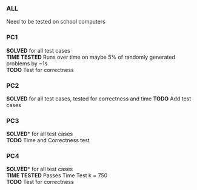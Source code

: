 
### ALL
Need to be tested on school computers

### PC1

**SOLVED** for all test cases  
**TIME TESTED** Runs over time on maybe 5% of randomly generated problems by ~1s  
**TODO** Test for correctness

### PC2

**SOLVED** for all test cases, tested for correctness and time
**TODO** Add test cases

### PC3

**SOLVED*** for all test cases   
**TODO** Time and Correctness test  

### PC4

**SOLVED*** for all test cases  
**TIME TESTED** Passes Time Test k = 750  
**TODO** Test for correctness  
